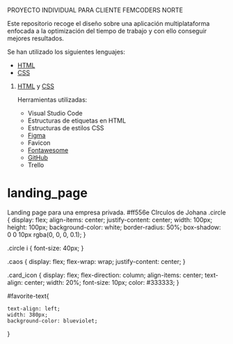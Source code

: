 
PROYECTO INDIVIDUAL PARA CLIENTE FEMCODERS NORTE 

Este repositorio recoge el diseño sobre una aplicación multiplataforma enfocada a la optimización del tiempo de trabajo y con ello conseguir mejores resultados.

Se han utilizado los siguientes lenguajes:

- <a href="https://www.w3.org/TR/?tags%5B0%5D=html">HTML</a>
- <a href= "https://www.w3.org/TR/?tags%5B0%5D=css">CSS</a>

1. <a href="https://github.com/Anuskota/landing_page/blob/main/index.html">HTML</a> y <a href="https://github.com/Anuskota/landing_page/blob/main/index.css">CSS</a>
    
    Herramientas utilizadas:
   <ul>
   <li>Visual Studio Code</li>
   <li>Estructuras de etiquetas en HTML</li>
   <li>Estructuras de estilos CSS</li>
   <li><a href="https://www.figma.com">Figma</a></li>
   <li><a href="https://favicon.io"></a>Favicon</li>
   <li><a href="https://fontawesome.com/">Fontawesome</a></li>
   <li><a href="https://github.com/Anuskota">GitHub</a></li>
   <li><a href="https://trello.com"></a>Trello</li>




   </ul>



# landing_page
Landing page para una empresa privada.
#ff556e
CIrculos de Johana
.circle {
    display: flex;
    align-items: center;
    justify-content: center;
    width: 100px;
    height: 100px;
    background-color: white;
    border-radius: 50%;
    box-shadow: 0 0 10px rgba(0, 0, 0, 0.1);
  }

  .circle i {
    font-size: 40px; 
  }

  .caos {
    display: flex;
    flex-wrap: wrap;
    justify-content: center;
}

  .card_icon {
    display: flex;
    flex-direction: column;
    align-items: center;
    text-align: center;
    width: 20%;
    font-size: 10px;
    color: #333333;
  }



  #favorite-text{
    
    text-align: left;
    width: 380px;
    background-color: blueviolet;

}